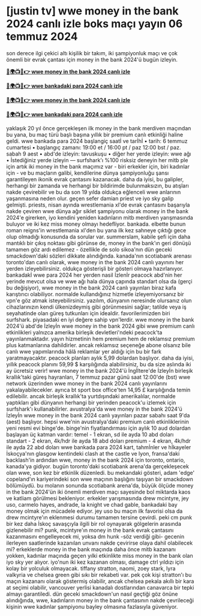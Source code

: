 #  [justin tv] wwe money in the bank 2024 canlı izle boks maçı yayın 06 temmuz 2024

son derece ilgi çekici altı kişilik bir takım, iki şampiyonluk maçı ve çok önemli bir evrak çantası için money in the bank 2024'ü bugün izleyin.

**[🔴🌍📺📱👉 wwe money in the bank 2024 canlı izle](https://cutt.ly/pefzloit)**

**[🔴🌍📺📱👉 wwe bankadaki para 2024 canlı izle](https://cutt.ly/pefzloit)**

**[🔴🌍📺📱👉 wwe money in the bank 2024 canlı izle](https://cutt.ly/pefzloit)**

**[🔴🌍📺📱👉 wwe bankadaki para 2024 canlı izle](https://cutt.ly/pefzloit)**

yaklaşık 20 yıl önce gerçekleşen ilk money in the bank merdiven maçından bu yana, bu maç türü başlı başına yıllık bir premium canlı etkinliği haline geldi.
wwe bankada para 2024 başlangiç saatİ ve tarİhİ
• tarih: 6 temmuz cumartesi
• başlangıç ​​zamanı: 19:00 et / 16:00 pt / paz 12:00 bst / paz. sabah 9 aest
• abd'de izleyin: tavuskuşu
• diğer her yerde izleyin: wwe ağı
• İstediğiniz yerde izleyin — surfshark'ı %100 risksiz deneyin
her mitb ple için artık iki money in the bank maçımız var - biri erkekler için, biri kadınlar için - ve bu maçların galibi, kendilerine dünya şampiyonluğu şansı garantileyen ikonik evrak çantasını kazanacak. daha da iyisi, bu galipler, herhangi bir zamanda ve herhangi bir bildirimde bulunmaksızın, bu atışları nakde çevirebilir ve bu da son 19 yılda oldukça eğlenceli wwe anlarının yaşanmasına neden olur.
geçen sefer damian priest ve iyo sky galip gelmişti. priests, nisan ayında wrestlemania xl'de evrak çantasını başarıyla nakde çeviren wwe dünya ağır siklet şampiyonu olarak money in the bank 2024'e girerken, iyo kendini yeniden kadınların mitb merdiven yarışmasında buluyor ve iki kez miss money olmayı hedefliyor. bankada.
elbette bunun roman reigns'in wrestlemania xl'den bu yana ilk kez sahneye çıktığı gece olup olmadığı konusunda da sorular var. summerslam, kabile şefi için daha mantıklı bir çıkış noktası gibi görünse de, money in the bank'ın geri dönüşü tamamen göz ardı edilemez - özellikle de solo sikoa'nın dün geceki smackdown'daki sözleri dikkate alındığında.
kanada'nın scotiabank arenası toronto'dan canlı olarak, wwe money in the bank 2024 canlı yayınını her yerden izleyebilirsiniz. oldukça gösterişli bir gösteri olmaya hazırlanıyor.
bankadakİ wwe para 2024 her yerden nasil İzlenİr
peacock abd'nin her yerinde mevcut olsa ve wwe ağı hala dünya çapında standart olsa da (gerçi bu değişiyor), wwe money in the bank 2024 canlı yayınları biraz kafa karıştırıcı olabiliyor. normalde kullandığınız hizmetle izleyemiyorsanız bir vpn'e göz atmak isteyebilirsiniz.
yazılım, dünyanın neresinde olursanız olun cihazlarınızın kendi ülkenizdeymiş gibi görünmesini sağlar; tatilde veya iş seyahatinde olan güreş tutkunları için idealdir. favorilerimizden biri surfshark. piyasadaki en iyi değere sahip vpn'lerdir.
wwe money in the bank 2024'ü abd'de İzleyİn
wwe money in the bank 2024 gibi wwe premium canlı etkinlikleri yalnızca amerika birleşik devletleri'ndeki peacock'ta yayınlanmaktadır. yayın hizmetinin hem premium hem de reklamsız premium plus katmanlarına dahildirler.
ancak reklamsız seçeneğe abone olsanız bile canlı wwe yapımlarında hâlâ reklamlar yer aldığı için bu bir fark yaratmayacaktır.
peacock planları aylık 5,99 dolardan başlıyor. daha da iyisi, yıllık peacock planını 59,99 $ karşılığında alabilirsiniz, bu da size aslında iki ay ücretsiz verir!
wwe money in the bank 2024'ü İngİltere'de İzleyİn
birleşik krallık'taki güreş hayranları, 7 temmuz pazar günü saat 12:00'de (bst) wwe network üzerinden wwe money in the bank 2024 canlı yayınlarını yakalayabilecekler.
ayrıca bt sport box office'ten 14,95 £ karşılığında temin edilebilir.
ancak birleşik krallık'ta yurtdışındaki amerikalılar, normalde yaptıkları gibi dünyanın herhangi bir yerinden peacock'u izlemek için surfshark'ı kullanabilirler.
avustralya'da wwe money in the bank 2024'ü İzleyİn
wwe money in the bank 2024 canlı yayınları pazar sabahı saat 9'da (aest) başlıyor.
hepsi wwe'nin avustralya'daki premium canlı etkinliklerinin yeni resmi evi binge'de.
binge'nin fiyatlandırması için aylık 10 aud dolardan başlayan üç katman vardır:
temel - 1 ekran, sd ile ayda 10 abd doları
standart - 2 ekran, 4k/hdr ile ayda 18 abd doları
premium - 4 ekran, 4k/hdr ile ayda 22 abd doları
wwe bankada para 2024 kart, tahmİnler ve hİkayeler
İskoçya'nın glasgow kentindeki clash at the castle ve lyon, fransa'daki backlash'in ardından wwe, money in the bank 2024 için toronto, ontario, kanada'ya gidiyor. bugün toronto'daki scotiabank arena'da gerçekleşecek olan wwe, son kez bir etkinlik düzenledi. bu mekandaki gösteri, adam 'edge' copeland'ın kariyerindeki son wwe maçının başlığını taşıyan bir smackdown bölümüydü.
bu molanın sonunda scotiabank arena'da, büyük ölçüde money in the bank 2024'ün iki önemli merdiven maçı sayesinde bol miktarda kaos ve katliam görülmesi bekleniyor. erkekler yarışmasında drew mcintyre, jey uso, carmelo hayes, andrade, la knight ve chad gable, bankadaki bay money olmak için mücadele ediyor. jey uso bu maçın ilk favorisi olsa da drew mcintyre'ın eklenmesi durumu tamamen tersine çevirdi. peki cm punk bir kez daha İskoç savaşçıyla ilgili bir rol oynayarak gölgelerin arasında gizlenebilir mi? punk, mcintyre'ın money in the bank evrak çantasını kazanmasını engelleyecek mi, yoksa dm hunk -söz verdiği gibi- gecenin ilerleyen saatlerinde kazanılan unvanı nakde çevirirse olaya dahil olabilecek mi?
erkeklerde money in the bank maçında daha önce mitb kazananı yokken, kadınlar maçında geçen yılki etkinlikte miss money in the bank olan iyo sky yer alıyor. iyo'nun iki kez kazanan olması, damage ctrl yıldızı için kolay bir yolculuk olmayacak. tiffany stratton, naomi, zoey stark, lyra valkyria ve chelsea green gibi sıkı bir rekabeti var. pek çok kişi stratton'ı bu maçın kazananı olarak göstermiş olabilir, ancak chelsea pekala akıllı bir kara at seçimi olabilir, vancouver yerlisi kanadalı dostlarından canavarca bir tepki almayı garantiledi. dün geceki smackdown'un nasıl geçtiği göz önüne alındığında, wwe, kadınların money in the bank çantasının nakde çevrileceği kişinin wwe kadınlar şampiyonu bayley olmasına fazlasıyla güveniyor.
